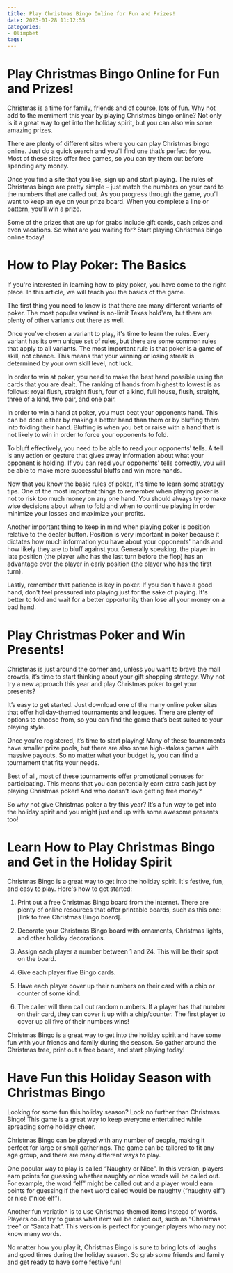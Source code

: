 ```yaml
---
title: Play Christmas Bingo Online for Fun and Prizes!
date: 2023-01-28 11:12:55
categories:
- Olimpbet
tags:
---
```



#  Play Christmas Bingo Online for Fun and Prizes!

Christmas is a time for family, friends and of course, lots of fun. Why not add to the merriment this year by playing Christmas bingo online? Not only is it a great way to get into the holiday spirit, but you can also win some amazing prizes.

There are plenty of different sites where you can play Christmas bingo online. Just do a quick search and you’ll find one that’s perfect for you. Most of these sites offer free games, so you can try them out before spending any money.

Once you find a site that you like, sign up and start playing. The rules of Christmas bingo are pretty simple – just match the numbers on your card to the numbers that are called out. As you progress through the game, you’ll want to keep an eye on your prize board. When you complete a line or pattern, you’ll win a prize.

Some of the prizes that are up for grabs include gift cards, cash prizes and even vacations. So what are you waiting for? Start playing Christmas bingo online today!

#  How to Play Poker: The Basics

If you're interested in learning how to play poker, you have come to the right place. In this article, we will teach you the basics of the game.

The first thing you need to know is that there are many different variants of poker. The most popular variant is no-limit Texas hold'em, but there are plenty of other variants out there as well.

Once you've chosen a variant to play, it's time to learn the rules. Every variant has its own unique set of rules, but there are some common rules that apply to all variants. The most important rule is that poker is a game of skill, not chance. This means that your winning or losing streak is determined by your own skill level, not luck.

In order to win at poker, you need to make the best hand possible using the cards that you are dealt. The ranking of hands from highest to lowest is as follows: royal flush, straight flush, four of a kind, full house, flush, straight, three of a kind, two pair, and one pair.

In order to win a hand at poker, you must beat your opponents hand. This can be done either by making a better hand than them or by bluffing them into folding their hand. Bluffing is when you bet or raise with a hand that is not likely to win in order to force your opponents to fold.

To bluff effectively, you need to be able to read your opponents' tells. A tell is any action or gesture that gives away information about what your opponent is holding. If you can read your opponents' tells correctly, you will be able to make more successful bluffs and win more hands.

Now that you know the basic rules of poker, it's time to learn some strategy tips. One of the most important things to remember when playing poker is not to risk too much money on any one hand. You should always try to make wise decisions about when to fold and when to continue playing in order minimize your losses and maximize your profits.

Another important thing to keep in mind when playing poker is position relative to the dealer button. Position is very important in poker because it dictates how much information you have about your opponents' hands and how likely they are to bluff against you. Generally speaking, the player in late position (the player who has the last turn before the flop) has an advantage over the player in early position (the player who has the first turn).

 Lastly, remember that patience is key in poker. If you don't have a good hand, don't feel pressured into playing just for the sake of playing. It's better to fold and wait for a better opportunity than lose all your money on a bad hand.

#  Play Christmas Poker and Win Presents!

Christmas is just around the corner and, unless you want to brave the mall crowds, it’s time to start thinking about your gift shopping strategy. Why not try a new approach this year and play Christmas poker to get your presents?

It’s easy to get started. Just download one of the many online poker sites that offer holiday-themed tournaments and leagues. There are plenty of options to choose from, so you can find the game that’s best suited to your playing style.

Once you’re registered, it’s time to start playing! Many of these tournaments have smaller prize pools, but there are also some high-stakes games with massive payouts. So no matter what your budget is, you can find a tournament that fits your needs.

Best of all, most of these tournaments offer promotional bonuses for participating. This means that you can potentially earn extra cash just by playing Christmas poker! And who doesn’t love getting free money?

So why not give Christmas poker a try this year? It’s a fun way to get into the holiday spirit and you might just end up with some awesome presents too!

#  Learn How to Play Christmas Bingo and Get in the Holiday Spirit

Christmas Bingo is a great way to get into the holiday spirit. It's festive, fun, and easy to play. Here's how to get started:

1. Print out a free Christmas Bingo board from the internet. There are plenty of online resources that offer printable boards, such as this one: [link to free Christmas Bingo board].

2. Decorate your Christmas Bingo board with ornaments, Christmas lights, and other holiday decorations.

3. Assign each player a number between 1 and 24. This will be their spot on the board.

4. Give each player five Bingo cards.

5. Have each player cover up their numbers on their card with a chip or counter of some kind.

6. The caller will then call out random numbers. If a player has that number on their card, they can cover it up with a chip/counter. The first player to cover up all five of their numbers wins!

Christmas Bingo is a great way to get into the holiday spirit and have some fun with your friends and family during the season. So gather around the Christmas tree, print out a free board, and start playing today!

#  Have Fun this Holiday Season with Christmas Bingo

Looking for some fun this holiday season? Look no further than Christmas Bingo! This game is a great way to keep everyone entertained while spreading some holiday cheer.

Christmas Bingo can be played with any number of people, making it perfect for large or small gatherings. The game can be tailored to fit any age group, and there are many different ways to play.

One popular way to play is called “Naughty or Nice”. In this version, players earn points for guessing whether naughty or nice words will be called out. For example, the word “elf” might be called out and a player would earn points for guessing if the next word called would be naughty (“naughty elf”) or nice (“nice elf”).

Another fun variation is to use Christmas-themed items instead of words. Players could try to guess what item will be called out, such as “Christmas tree” or “Santa hat”. This version is perfect for younger players who may not know many words.

No matter how you play it, Christmas Bingo is sure to bring lots of laughs and good times during the holiday season. So grab some friends and family and get ready to have some festive fun!